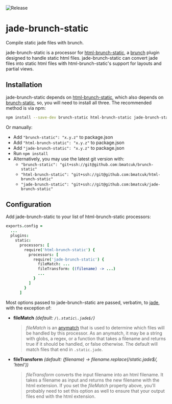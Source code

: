 ![Release](https://img.shields.io/npm/v/jade-brunch-static.svg)

# jade-brunch-static
Compile static jade files with brunch.

jade-brunch-static is a processor for [html-brunch-static](https://github.com/bmatcuk/html-brunch-static), a [brunch](http://brunch.io/) plugin designed to handle static html files. jade-brunch-static can convert jade files into static html files with html-brunch-static's support for layouts and partial views.

## Installation
jade-brunch-static depends on [html-brunch-static](https://github.com/bmatcuk/html-brunch-static), which also depends on [brunch-static](https://github.com/bmatcuk/brunch-static), so, you will need to install all three. The recommended method is via npm:

```bash
npm install --save-dev brunch-static html-brunch-static jade-brunch-static
```

Or manually:

* Add `"brunch-static": "x.y.z"` to package.json
* Add `"html-brunch-static": "x.y.z"` to package.json
* Add `"jade-brunch-static": "x.y.z"` to package.json
* Run `npm install`
* Alternatively, you may use the latest git version with:
  * `"brunch-static": "git+ssh://git@github.com:bmatcuk/brunch-static"`
  * `"html-brunch-static": "git+ssh://git@github.com:bmatcuk/html-brunch-static"`
  * `"jade-brunch-static": "git+ssh://git@github.com:bmatcuk/jade-brunch-static"`

## Configuration
Add jade-brunch-static to your list of html-brunch-static processors:

```coffee
exports.config =
  ...
  plugins:
    static:
      processors: [
        require('html-brunch-static') {
          processors: [
            require('jade-brunch-static') {
              fileMatch: ...
              fileTransform: ((filename) -> ...)
              ...
            }
          ]
        }
      ]
```

Most options passed to jade-brunch-static are passed, verbatim, to [jade](https://github.com/jadejs/jade), with the exception of:

* **fileMatch** _(default: `/\.static\.jade$/`)_

  > _fileMatch_ is an [anymatch](https://github.com/es128/anymatch) that is used to determine which files will be handled by this processor. As an anymatch, it may be a string with globs, a regex, or a function that takes a filename and returns true if it should be handled, or false otherwise. The default will match files that end in `.static.jade`.

* **fileTransform** _(default: (filename) -> filename.replace(/static\.jade$/, 'html'))_

  > _fileTransform_ converts the input filename into an html filename. It takes a filename as input and returns the new filename with the html extension. If you set the _fileMatch_ property above, you'll probably need to set this option as well to ensure that your output files end with the html extension.

